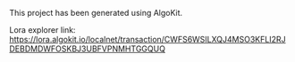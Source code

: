 This project has been generated using AlgoKit.

Lora explorer link: https://lora.algokit.io/localnet/transaction/CWFS6WSILXQJ4MSO3KFLI2RJDEBDMDWFOSKBJ3UBFVPNMHTGGQUQ
